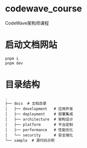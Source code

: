 # codewave_course
CodeWave架构师课程

# 启动文档网站
```bash
pnpm i
pnpm dev
```

# 目录结构
```
.
├── docs  # 文档目录
│   ├── development   # 应用开发  
│   ├── deployment    # 部署集成 
│   ├── architecture  # 架构设计
│   ├── platform      # 平台定制
│   ├── performance   # 性能优化
│   └── security      # 安全强化
└── sample  # 源代码示例
```




